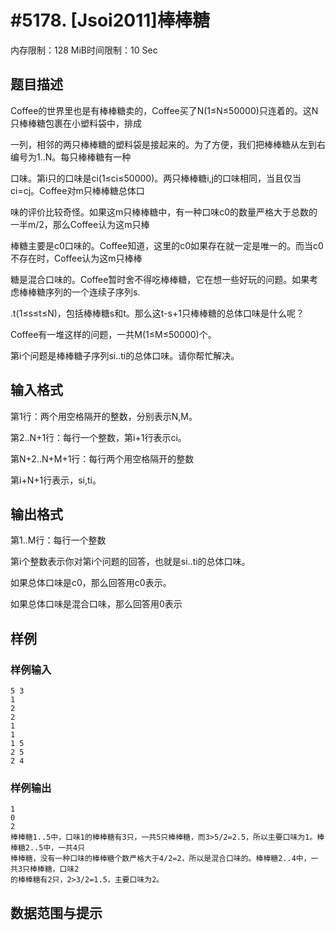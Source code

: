 # #5178. [Jsoi2011]棒棒糖

内存限制：128 MiB时间限制：10 Sec

## 题目描述

Coffee的世界里也是有棒棒糖卖的，Coffee买了N(1&le;N&le;50000)只连着的。这N只棒棒糖包裹在小塑料袋中，排成

一列，相邻的两只棒棒糖的塑料袋是接起来的。为了方便，我们把棒棒糖从左到右编号为1..N。每只棒棒糖有一种

口味。第i只的口味是ci(1&le;ci&le;50000)。两只棒棒糖i,j的口味相同，当且仅当ci=cj。Coffee对m只棒棒糖总体口

味的评价比较奇怪。如果这m只棒棒糖中，有一种口味c0的数量严格大于总数的一半m/2，那么Coffee认为这m只棒

棒糖主要是c0口味的。Coffee知道，这里的c0如果存在就一定是唯一的。而当c0不存在时，Coffee认为这m只棒棒

糖是混合口味的。Coffee暂时舍不得吃棒棒糖，它在想一些好玩的问题。如果考虑棒棒糖序列的一个连续子序列s.

.t(1&le;s&le;t&le;N)，包括棒棒糖s和t。那么这t-s+1只棒棒糖的总体口味是什么呢？

Coffee有一堆这样的问题，一共M(1&le;M&le;50000)个。

第i个问题是棒棒糖子序列si..ti的总体口味。请你帮忙解决。

## 输入格式

第1行：两个用空格隔开的整数，分别表示N,M。

第2..N+1行：每行一个整数，第i+1行表示ci。

第N+2..N+M+1行：每行两个用空格隔开的整数

第i+N+1行表示，si,ti。

## 输出格式

第1..M行：每行一个整数

第i个整数表示你对第i个问题的回答，也就是si..ti的总体口味。

如果总体口味是c0，那么回答用c0表示。

如果总体口味是混合口味，那么回答用0表示

## 样例

### 样例输入

    
    5 3 
    1 
    2 
    2
    1
    1
    1 5
    2 5
    2 4
    

### 样例输出

    
    1
    0
    2
    棒棒糖1..5中，口味1的棒棒糖有3只，一共5只棒棒糖，而3>5/2=2.5，所以主要口味为1。棒棒糖2..5中，一共4只
    棒棒糖，没有一种口味的棒棒糖个数严格大于4/2=2，所以是混合口味的。棒棒糖2..4中，一共3只棒棒糖，口味2
    的棒棒糖有2只，2>3/2=1.5，主要口味为2。
    

## 数据范围与提示
